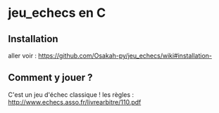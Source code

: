 # jeu_echecs en C
## Installation
aller voir : https://github.com/Osakah-py/jeu_echecs/wiki#installation-

## Comment y jouer ?
C'est un jeu d'échec classique !
les règles : http://www.echecs.asso.fr/livrearbitre/110.pdf 
